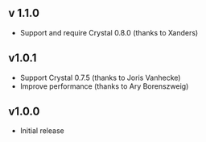 ## v 1.1.0

* Support and require Crystal 0.8.0  (thanks to Xanders)


## v1.0.1

* Support Crystal 0.7.5  (thanks to Joris Vanhecke)
* Improve performance (thanks to Ary Borenszweig)


## v1.0.0

* Initial release


